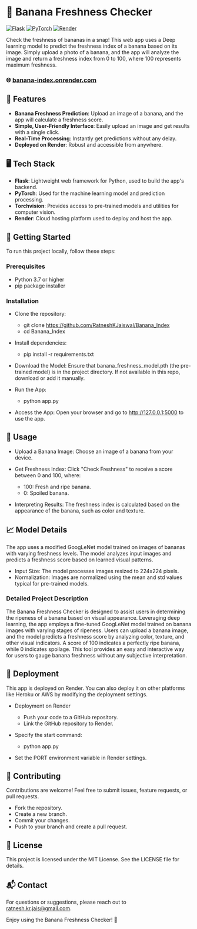 # 🍌 Banana Freshness Checker

[![Flask](https://img.shields.io/badge/Built%20With-Flask-blue.svg)](https://flask.palletsprojects.com/) 
[![PyTorch](https://img.shields.io/badge/Built%20With-PyTorch-orange.svg)](https://pytorch.org/)
[![Render](https://img.shields.io/badge/Deployed%20On-Render-green.svg)](https://render.com/)

Check the freshness of bananas in a snap! This web app uses a Deep learning model to predict the freshness index of a banana based on its image. Simply upload a photo of a banana, and the app will analyze the image and return a freshness index from 0 to 100, where 100 represents maximum freshness.

### 🌐 [banana-index.onrender.com](https://banana-index.onrender.com/)

## 📸 Features

- **Banana Freshness Prediction**: Upload an image of a banana, and the app will calculate a freshness score.
- **Simple, User-Friendly Interface**: Easily upload an image and get results with a single click.
- **Real-Time Processing**: Instantly get predictions without any delay.
- **Deployed on Render**: Robust and accessible from anywhere.

## 🖥️ Tech Stack

- **Flask**: Lightweight web framework for Python, used to build the app's backend.
- **PyTorch**: Used for the machine learning model and prediction processing.
- **Torchvision**: Provides access to pre-trained models and utilities for computer vision.
- **Render**: Cloud hosting platform used to deploy and host the app.


## 🚀 Getting Started

To run this project locally, follow these steps:

### Prerequisites

- Python 3.7 or higher
- pip package installer
  
### Installation

- Clone the repository:

  - git clone https://github.com/RatneshKJaiswal/Banana_Index
  - cd Banana_Index

- Install dependencies:

  - pip install -r requirements.txt

- Download the Model: Ensure that banana_freshness_model.pth (the pre-trained model) is in the project directory. If not available in this repo, download or add it manually.

- Run the App:

  - python app.py
  
- Access the App: Open your browser and go to http://127.0.0.1:5000 to use the app.

## 🌈 Usage

- Upload a Banana Image: Choose an image of a banana from your device.

- Get Freshness Index: Click "Check Freshness" to receive a score between 0 and 100, where:

  - 100: Fresh and ripe banana.
  - 0: Spoiled banana.
  
- Interpreting Results: The freshness index is calculated based on the appearance of the banana, such as color and texture.

## 📈 Model Details

The app uses a modified GoogLeNet model trained on images of bananas with varying freshness levels. The model analyzes input images and predicts a freshness score based on learned visual patterns.

- Input Size: The model processes images resized to 224x224 pixels.
- Normalization: Images are normalized using the mean and std values typical for pre-trained models.
  
### Detailed Project Description
The Banana Freshness Checker is designed to assist users in determining the ripeness of a banana based on visual appearance. Leveraging deep learning, the app employs a fine-tuned GoogLeNet model trained on banana images with varying stages of ripeness. Users can upload a banana image, and the model predicts a freshness score by analyzing color, texture, and other visual indicators. A score of 100 indicates a perfectly ripe banana, while 0 indicates spoilage. This tool provides an easy and interactive way for users to gauge banana freshness without any subjective interpretation.

## 🔧 Deployment
This app is deployed on Render. You can also deploy it on other platforms like Heroku or AWS by modifying the deployment settings.

- Deployment on Render

  - Push your code to a GitHub repository.
  - Link the GitHub repository to Render.

- Specify the start command:

  - python app.py

- Set the PORT environment variable in Render settings.

## 🤝 Contributing

Contributions are welcome! Feel free to submit issues, feature requests, or pull requests.

- Fork the repository.
- Create a new branch.
- Commit your changes.
- Push to your branch and create a pull request.

## 📄 License

This project is licensed under the MIT License. See the LICENSE file for details.

## 📬 Contact

For questions or suggestions, please reach out to ratnesh.kr.jais@gmail.com.

Enjoy using the Banana Freshness Checker! 🍌
